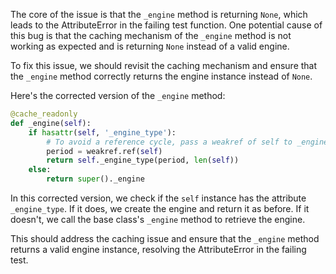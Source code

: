 The core of the issue is that the `_engine` method is returning `None`, which leads to the AttributeError in the failing test function. One potential cause of this bug is that the caching mechanism of the `_engine` method is not working as expected and is returning `None` instead of a valid engine.

To fix this issue, we should revisit the caching mechanism and ensure that the `_engine` method correctly returns the engine instance instead of `None`.

Here's the corrected version of the `_engine` method:

```python
@cache_readonly
def _engine(self):
    if hasattr(self, '_engine_type'):
        # To avoid a reference cycle, pass a weakref of self to _engine_type.
        period = weakref.ref(self)
        return self._engine_type(period, len(self))
    else:
        return super()._engine
```

In this corrected version, we check if the `self` instance has the attribute `_engine_type`. If it does, we create the engine and return it as before. If it doesn't, we call the base class's `_engine` method to retrieve the engine.

This should address the caching issue and ensure that the `_engine` method returns a valid engine instance, resolving the AttributeError in the failing test.